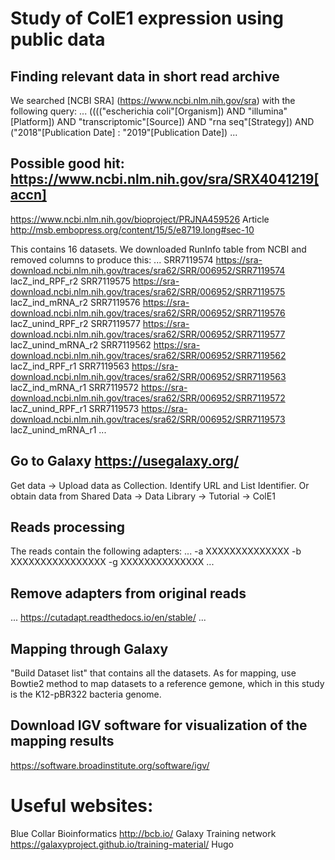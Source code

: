 # Study of ColE1 expression using public data

## Finding relevant data in short read archive

We searched [NCBI SRA] (https://www.ncbi.nlm.nih.gov/sra) with the following query:
...
(((("escherichia coli"[Organism]) 
AND "illumina"[Platform]) 
AND "transcriptomic"[Source]) 
AND "rna seq"[Strategy]) 
AND ("2018"[Publication Date] : "2019"[Publication Date]) 
...

## Possible good hit: https://www.ncbi.nlm.nih.gov/sra/SRX4041219[accn]
https://www.ncbi.nlm.nih.gov/bioproject/PRJNA459526
Article http://msb.embopress.org/content/15/5/e8719.long#sec-10

This contains 16 datasets. We downloaded RunInfo table from NCBI and removed columns to produce this:
...
SRR7119574	https://sra-download.ncbi.nlm.nih.gov/traces/sra62/SRR/006952/SRR7119574	lacZ_ind_RPF_r2
SRR7119575	https://sra-download.ncbi.nlm.nih.gov/traces/sra62/SRR/006952/SRR7119575	lacZ_ind_mRNA_r2
SRR7119576	https://sra-download.ncbi.nlm.nih.gov/traces/sra62/SRR/006952/SRR7119576	lacZ_unind_RPF_r2
SRR7119577	https://sra-download.ncbi.nlm.nih.gov/traces/sra62/SRR/006952/SRR7119577	lacZ_unind_mRNA_r2
SRR7119562	https://sra-download.ncbi.nlm.nih.gov/traces/sra62/SRR/006952/SRR7119562	lacZ_ind_RPF_r1
SRR7119563	https://sra-download.ncbi.nlm.nih.gov/traces/sra62/SRR/006952/SRR7119563	lacZ_ind_mRNA_r1
SRR7119572	https://sra-download.ncbi.nlm.nih.gov/traces/sra62/SRR/006952/SRR7119572	lacZ_unind_RPF_r1
SRR7119573	https://sra-download.ncbi.nlm.nih.gov/traces/sra62/SRR/006952/SRR7119573	lacZ_unind_mRNA_r1
...

## Go to Galaxy https://usegalaxy.org/
Get data -> Upload data as Collection. Identify URL and List Identifier.
Or obtain data from Shared Data -> Data Library -> Tutorial -> ColE1

## Reads processing

The reads contain the following adapters:
...
-a XXXXXXXXXXXXXX
-b XXXXXXXXXXXXXXXX
-g XXXXXXXXXXXXXX
...

## Remove adapters from original reads
...
https://cutadapt.readthedocs.io/en/stable/
...

## Mapping through Galaxy
"Build Dataset list" that contains all the datasets.
As for mapping, use Bowtie2 method to map datasets to a reference gemone, which in this study is the K12-pBR322 bacteria genome. 

## Download IGV software for visualization of the mapping results
https://software.broadinstitute.org/software/igv/




# Useful websites:
Blue Collar Bioinformatics  http://bcb.io/
Galaxy Training network  https://galaxyproject.github.io/training-material/
Hugo 
